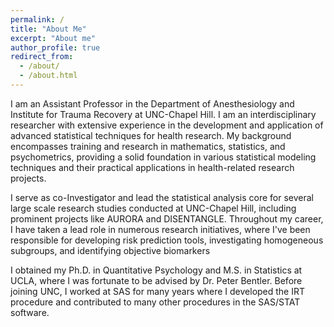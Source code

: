 ```yaml
---
permalink: /
title: "About Me"
excerpt: "About me"
author_profile: true
redirect_from: 
  - /about/
  - /about.html
---
```


I am an Assistant Professor in the Department of Anesthesiology and Institute for Trauma Recovery at UNC-Chapel Hill. I am an interdisciplinary researcher with extensive experience in the development and application of advanced statistical techniques for health research. My background encompasses training and research in mathematics, statistics, and psychometrics, providing a solid foundation in various statistical modeling techniques and their practical applications in health-related research projects. 

I serve as co-Investigator and lead the statistical analysis core for several large scale research studies conducted at UNC-Chapel Hill, including prominent projects like AURORA and DISENTANGLE. Throughout my career, I have taken a lead role in numerous research initiatives, where I've been responsible for developing risk prediction tools, investigating homogeneous subgroups, and identifying objective biomarkers

I obtained my Ph.D. in Quantitative Psychology and M.S. in Statistics at UCLA, where I was fortunate to be advised by Dr. Peter Bentler. Before joining UNC, I worked at SAS for many years where I developed the IRT procedure and contributed to many other procedures in the SAS/STAT software. 







